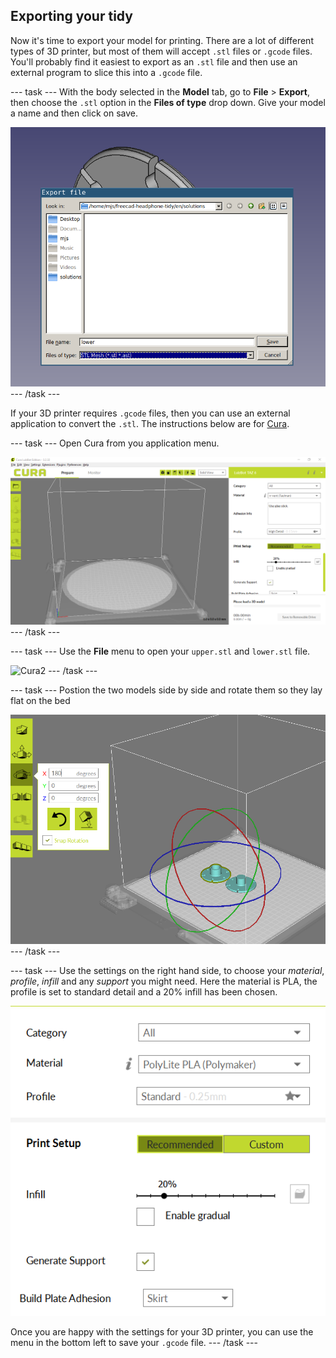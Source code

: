 ## Exporting your tidy

Now it's time to export your model for printing. There are a lot of different types of 3D printer, but most of them will accept `.stl` files or `.gcode` files. You'll probably find it easiest to export as an `.stl` file and then use an external program to slice this into a `.gcode` file.

--- task ---
With the body selected in the **Model** tab, go to **File** > **Export**, then choose the `.stl` option in the **Files of type** drop down. Give your model a name and then click on save.

![export](images/export.png)
--- /task ---

If your 3D printer requires `.gcode` files, then you can use an external application to convert the `.stl`. The instructions below are for [Cura](https://ultimaker.com/en/products/ultimaker-cura-software).

--- task ---
Open Cura from you application menu.

![Cura1](images/cura1.png)
--- /task ---

--- task ---
Use the **File** menu to open your `upper.stl` and `lower.stl` file.

![Cura2](images/cura2.png)
--- /task ---

--- task ---
Postion the two models side by side and rotate them so they lay flat on the bed

![Cura3](images/cura3.png)
--- /task ---

--- task ---
Use the settings on the right hand side, to choose your *material*, *profile*, *infill* and any *support* you might need.
Here the material is PLA, the profile is set to standard detail and a 20% infill has been chosen.

![Cura3](images/cura4.png)

Once you are happy with the settings for your 3D printer, you can use the menu in the bottom left to save your `.gcode` file.
--- /task ---
